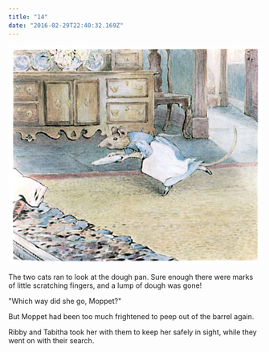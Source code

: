 ```yaml
---
title: "14"
date: "2016-02-29T22:40:32.169Z"
---
```


![SAMUEL WHISKERS](./pic29.jpg)

The two cats ran to look at the dough pan. Sure enough there were marks of little scratching fingers, and a lump of dough was gone!

"Which way did she go, Moppet?"

But Moppet had been too much frightened to peep out of the barrel again.

Ribby and Tabitha took her with them to keep her safely in sight, while they went on with their search.